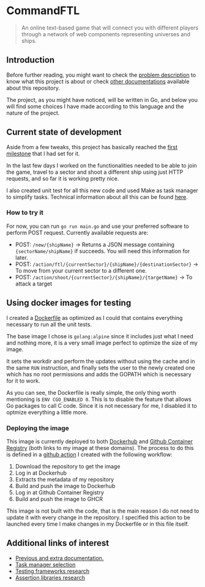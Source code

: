 # CommandFTL

> An online text-based game that will connect you with different players through a network of web components representing universes and ships.

## Introduction

Before further reading, you might want to check the [problem description](https://github.com/Anglepi/CommandFTL/blob/main/docs/ProblemDescription.md) to know what this project is about or check [other documentations](https://github.com/Anglepi/CommandFTL/blob/main/docs/README.md) available about this repository.

The project, as you might have noticed, will be written in Go, and below you will find some choices I have made according to this language and the nature of the project.

## Current state of development

Aside from a few tweaks, this project has basically reached the [first milestone]() that I had set for it.

In the last few days I worked on the functionalities needed to be able to join the game, travel to a sector and shoot a different ship using just HTTP requests, and so far it is working pretty nice.

I also created unit test for all this new code and used Make as task manager to simplify tasks. Technical information about all this can be found [here]().

### How to try it

For now, you can run `go run main.go` and use your preferred software to perform POST request. Currently available requests are:

- POST: `/new/{shipName}` -> Returns a JSON message containing `{sectorName/shipName}` if succeeds. You will need this information for later.
- POST: `/action/ftl/{currentSector}/{shipName}/{destinationSector}` -> To move from your current sector to a different one.
- POST: `/action/shoot/{currentSector}/{shipName}/{targetName}` -> To attack a target

## Using docker images for testing

I created a [Dockerfile](https://github.com/Anglepi/CommandFTL/blob/main/Dockerfile) as optimized as I could that contains everything necessary to run all the unit tests.

The base image I chose is `golang:alpine` since it includes just what I need and nothing more, it is a very small image perfect to optimize the size of my image.

It sets the workdir and perform the updates without using the cache and in the same `RUN` instruction, and finally sets the user to the newly created one which has no root permissions and adds the GOPATH which is necessary for it to work.

As you can see, the Dockerfile is really simple, the only thing worth mentioning is `ENV CGO_ENABLED 0`. This is to disable the feature that allows Go packages to call C code. Since it is not necessary for me, I disabled it to optmize everything a little more.

### Deploying the image

This image is currently deployed to both [Dockerhub](https://hub.docker.com/r/anglepi/commandftl) and [Github Container Registry](https://github.com/Anglepi/CommandFTL/pkgs/container/commandftl) (both links to my image at these domains). The process to do this is defined in a [github action](https://github.com/Anglepi/CommandFTL/blob/main/.github/workflows/deploy-test-image.yml) I created with the following workflow:

1. Download the repository to get the image
1. Log in at Dockerhub
1. Extracts the metadata of my repository
1. Build and push the image to Dockerhub
1. Log in at Github Container Registry
1. Build and push the image to GHCR

This image is not built with the code, that is the main reason I do not need to update it with every change in the repository. I specified this action to be launched every time I make changes in my Dockerfile or in this file itself.

## Additional links of interest

- [Previous and extra documentation.](https://github.com/Anglepi/CommandFTL/blob/main/docs/README.md)
- [Task manager selection](https://github.com/Anglepi/CommandFTL/blob/main/docs/TaskManager.md)
- [Testing frameworks research](https://github.com/Anglepi/CommandFTL/blob/main/docs/TestingFramework.md)
- [Assertion libraries research](https://github.com/Anglepi/CommandFTL/blob/main/docs/AssertionLibrary.md)

